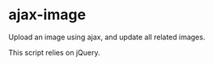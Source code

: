ajax-image
==========

Upload an image using ajax, and update all related images.

This script relies on jQuery.
